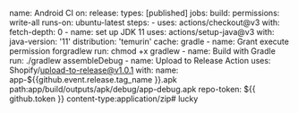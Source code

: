 name: Android CI
on:
 release:
    types: [published]
jobs:
 build:
    permissions: write-all
    runs-on: ubuntu-latest
    steps:
      - uses: actions/checkout@v3
        with:
          fetch-depth: 0
      - name: set up JDK 11
        uses: actions/setup-java@v3
        with:
          java-version: '11'
          distribution: 'temurin'
          cache: gradle
      - name: Grant execute permission forgradlew
        run: chmod +x gradlew
      - name: Build with Gradle
        run: ./gradlew assembleDebug
      - name: Upload to Release Action
        uses: Shopify/upload-to-release@v1.0.1
        with:
          name: app-${{github.event.release.tag_name }}.apk
          path:app/build/outputs/apk/debug/app-debug.apk
          repo-token: ${{ github.token }}
          content-type:application/zip# lucky